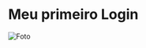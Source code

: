 # Meu primeiro Login

![Foto](https://user-images.githubusercontent.com/72763379/126848488-53ab7d2a-314b-40cb-957a-9339da39c01e.png)
